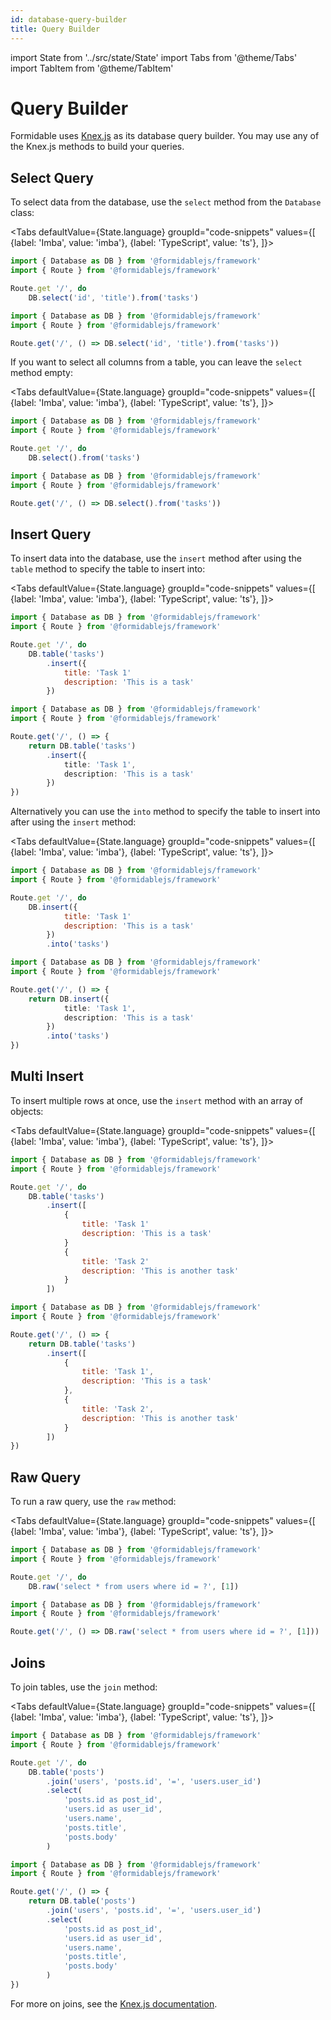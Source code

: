 ```yaml
---
id: database-query-builder
title: Query Builder
---
```


import State from '../src/state/State'
import Tabs from '@theme/Tabs'
import TabItem from '@theme/TabItem'

# Query Builder

Formidable uses [Knex.js](https://knexjs.org) as its database query builder. You may use any of the Knex.js methods to build your queries.

## Select Query

To select data from the database, use the `select` method from the `Database` class:

<Tabs
    defaultValue={State.language}
	groupId="code-snippets"
    values={[
        {label: 'Imba', value: 'imba'},
        {label: 'TypeScript', value: 'ts'},
    ]}>
<TabItem value="imba">

```js title="routes/api.imba" {5}
import { Database as DB } from '@formidablejs/framework'
import { Route } from '@formidablejs/framework'

Route.get '/', do
	DB.select('id', 'title').from('tasks')
```

</TabItem>
<TabItem value="ts">

```ts title="routes/api.ts" {4}
import { Database as DB } from '@formidablejs/framework'
import { Route } from '@formidablejs/framework'

Route.get('/', () => DB.select('id', 'title').from('tasks'))
```

</TabItem>
</Tabs>

If you want to select all columns from a table, you can leave the `select` method empty:

<Tabs
    defaultValue={State.language}
	groupId="code-snippets"
    values={[
        {label: 'Imba', value: 'imba'},
        {label: 'TypeScript', value: 'ts'},
    ]}>
<TabItem value="imba">

```js title="routes/api.imba" {5}
import { Database as DB } from '@formidablejs/framework'
import { Route } from '@formidablejs/framework'

Route.get '/', do
	DB.select().from('tasks')
```

</TabItem>
<TabItem value="ts">

```ts title="routes/api.ts" {4}
import { Database as DB } from '@formidablejs/framework'
import { Route } from '@formidablejs/framework'

Route.get('/', () => DB.select().from('tasks'))
```

</TabItem>
</Tabs>

## Insert Query

To insert data into the database, use the `insert` method after using the `table` method to specify the table to insert into:

<Tabs
    defaultValue={State.language}
	groupId="code-snippets"
    values={[
        {label: 'Imba', value: 'imba'},
        {label: 'TypeScript', value: 'ts'},
    ]}>
<TabItem value="imba">

```js title="routes/api.imba" {6}
import { Database as DB } from '@formidablejs/framework'
import { Route } from '@formidablejs/framework'

Route.get '/', do
	DB.table('tasks')
		.insert({
			title: 'Task 1'
			description: 'This is a task'
		})
```

</TabItem>
<TabItem value="ts">

```ts title="routes/api.ts" {6}
import { Database as DB } from '@formidablejs/framework'
import { Route } from '@formidablejs/framework'

Route.get('/', () => {
	return DB.table('tasks')
		.insert({
			title: 'Task 1',
			description: 'This is a task'
		})
})
```

</TabItem>
</Tabs>

Alternatively you can use the `into` method to specify the table to insert into after using the `insert` method:

<Tabs
    defaultValue={State.language}
	groupId="code-snippets"
    values={[
        {label: 'Imba', value: 'imba'},
        {label: 'TypeScript', value: 'ts'},
    ]}>
<TabItem value="imba">

```js title="routes/api.imba" {9}
import { Database as DB } from '@formidablejs/framework'
import { Route } from '@formidablejs/framework'

Route.get '/', do
	DB.insert({
			title: 'Task 1'
			description: 'This is a task'
		})
		.into('tasks')
```

</TabItem>
<TabItem value="ts">

```ts title="routes/api.ts" {9}
import { Database as DB } from '@formidablejs/framework'
import { Route } from '@formidablejs/framework'

Route.get('/', () => {
	return DB.insert({
			title: 'Task 1',
			description: 'This is a task'
		})
		.into('tasks')
})
```

</TabItem>
</Tabs>

## Multi Insert

To insert multiple rows at once, use the `insert` method with an array of objects:

<Tabs
    defaultValue={State.language}
	groupId="code-snippets"
    values={[
        {label: 'Imba', value: 'imba'},
        {label: 'TypeScript', value: 'ts'},
    ]}>
<TabItem value="imba">

```js title="routes/api.imba" {6}
import { Database as DB } from '@formidablejs/framework'
import { Route } from '@formidablejs/framework'

Route.get '/', do
	DB.table('tasks')
		.insert([
			{
				title: 'Task 1'
				description: 'This is a task'
			}
			{
				title: 'Task 2'
				description: 'This is another task'
			}
		])
```

</TabItem>
<TabItem value="ts">

```js title="routes/api.ts" {6}
import { Database as DB } from '@formidablejs/framework'
import { Route } from '@formidablejs/framework'

Route.get('/', () => {
	return DB.table('tasks')
		.insert([
			{
				title: 'Task 1',
				description: 'This is a task'
			},
			{
				title: 'Task 2',
				description: 'This is another task'
			}
		])
})
```

</TabItem>
</Tabs>

## Raw Query

To run a raw query, use the `raw` method:

<Tabs
    defaultValue={State.language}
	groupId="code-snippets"
    values={[
        {label: 'Imba', value: 'imba'},
        {label: 'TypeScript', value: 'ts'},
    ]}>
<TabItem value="imba">

```js title="routes/api.imba" {5}
import { Database as DB } from '@formidablejs/framework'
import { Route } from '@formidablejs/framework'

Route.get '/', do
	DB.raw('select * from users where id = ?', [1])
```

</TabItem>
<TabItem value="ts">

```js title="routes/api.ts" {4}
import { Database as DB } from '@formidablejs/framework'
import { Route } from '@formidablejs/framework'

Route.get('/', () => DB.raw('select * from users where id = ?', [1]))
```

</TabItem>
</Tabs>

## Joins

To join tables, use the `join` method:

<Tabs
    defaultValue={State.language}
	groupId="code-snippets"
    values={[
        {label: 'Imba', value: 'imba'},
        {label: 'TypeScript', value: 'ts'},
    ]}>
<TabItem value="imba">

```js title="routes/api.imba" {6}
import { Database as DB } from '@formidablejs/framework'
import { Route } from '@formidablejs/framework'

Route.get '/', do
	DB.table('posts')
		.join('users', 'posts.id', '=', 'users.user_id')
		.select(
			'posts.id as post_id',
			'users.id as user_id',
			'users.name',
			'posts.title',
			'posts.body'
		)
```

</TabItem>
<TabItem value="ts">

```ts title="routes/api.ts" {6}
import { Database as DB } from '@formidablejs/framework'
import { Route } from '@formidablejs/framework'

Route.get('/', () => {
	return DB.table('posts')
		.join('users', 'posts.id', '=', 'users.user_id')
		.select(
			'posts.id as post_id',
			'users.id as user_id',
			'users.name',
			'posts.title',
			'posts.body'
		)
})
```

</TabItem>
</Tabs>

For more on joins, see the [Knex.js documentation](https://knexjs.org/#Builder-join).
